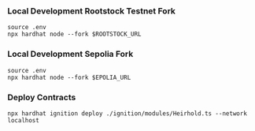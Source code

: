 ### Local Development Rootstock Testnet Fork

```
source .env
npx hardhat node --fork $ROOTSTOCK_URL
```

### Local Development Sepolia Fork

```
source .env
npx hardhat node --fork $EPOLIA_URL
```

### Deploy Contracts

```
npx hardhat ignition deploy ./ignition/modules/Heirhold.ts --network localhost
```
